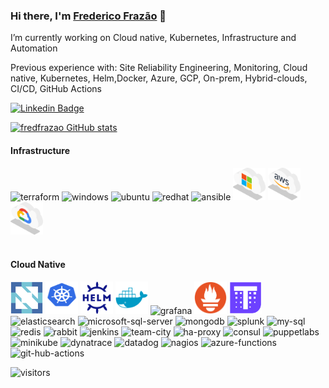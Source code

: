### Hi there, I'm [Frederico Frazão](https://www.linkedin.com/in/fredericofrazao/) 👋

I’m currently working on Cloud native, Kubernetes, Infrastructure and Automation

Previous experience with: Site Reliability Engineering, Monitoring, Cloud native, Kubernetes, Helm,Docker, Azure, GCP, On-prem, Hybrid-clouds, CI/CD, GitHub Actions 

[![Linkedin Badge](https://img.shields.io/badge/-LinkedIn-0e76a8?style=flat-square&logo=Linkedin&logoColor=white)](https://www.linkedin.com/in/fredericofrazao/)

[![fredfrazao GitHub stats](https://github-readme-stats.vercel.app/api?username=fredfrazao)](https://github.com/anuraghazra/github-readme-stats)



#### Infrastructure
<div align="left">
  <img alt="terraform" src="https://gist.githubusercontent.com/fsschmitt/bcc84df15bd1ec4dca8b6ec171f89d41/raw/terraform.png" width="52" height="52">
  <img alt="windows" src="https://cdn.jsdelivr.net/gh/devicons/devicon/icons/windows8/windows8-original.svg" width="52" height="52"/>
  <img alt="ubuntu" src="https://cdn.jsdelivr.net/gh/devicons/devicon/icons/ubuntu/ubuntu-plain.svg" width="52" height="52"/>
  <img alt="redhat" src="https://cdn.jsdelivr.net/gh/devicons/devicon/icons/redhat/redhat-original.svg" width="52" height="52"/>
  <img alt="ansible" src="https://gist.githubusercontent.com/fsschmitt/bcc84df15bd1ec4dca8b6ec171f89d41/raw/ansible.svg" width="52" height="52">
  <img alt="azure" src="https://raw.githubusercontent.com/fjudith/cloud-native-isometric-icons/master/png/cloud/azure_side-128.png" width="52" height="52">
  <img alt="aws" src="https://raw.githubusercontent.com/fjudith/cloud-native-isometric-icons/master/png/cloud/aws_side-128.png" width="52" height="52">
    <img alt="gcp" src="https://raw.githubusercontent.com/fjudith/cloud-native-isometric-icons/master/png/cloud/gcp_side-128.png" width="52" height="52">     
</div>
<br/>

#### Cloud Native
<div align="left">
  <img alt="cncf" src="https://raw.githubusercontent.com/cncf/artwork/master/other/cncf/icon/color/cncf-icon-color.svg" width="52" height="52">
  <img alt="kubernetes" src="https://raw.githubusercontent.com/cncf/artwork/master/projects/kubernetes/icon/color/kubernetes-icon-color.svg" width="52" height="52">
  <img alt="helm" src="https://raw.githubusercontent.com/cncf/artwork/master/projects/helm/icon/color/helm-icon-color.svg" width="52" height="52">
  <img alt="docker" src="https://raw.githubusercontent.com/devicons/devicon/master/icons/docker/docker-plain.svg" width="52" height="52">
  <img  alt="grafana" src="https://cdn.jsdelivr.net/gh/devicons/devicon/icons/grafana/grafana-original.svg" width="52" height="52"/>
  <img alt="prometheus" src="https://raw.githubusercontent.com/cncf/artwork/master/projects/prometheus/icon/color/prometheus-icon-color.svg" width="52" height="52">
  <img alt="thanos" src="https://raw.githubusercontent.com/cncf/artwork/master/projects/thanos/icon/color/thanos-icon-color.svg" width="52" height="52">
  <img alt="elasticsearch" src="https://gist.githubusercontent.com/fsschmitt/bcc84df15bd1ec4dca8b6ec171f89d41/raw/elasticsearch.svg" width="52" height="52">
  <img alt="microsoft-sql-server" src="https://landscape.cncf.io/logos/microsoft-sql-server.svg" width="52" height="52">
  <img alt="mongodb" src="https://landscape.cncf.io/logos/mongo-db.svg" width="52" height="52">
  <img alt="splunk" src="https://landscape.cncf.io/logos/splunk.svg" width="52" height="52">
   <img alt="my-sql" src="https://landscape.cncf.io/logos/my-sql.svg" width="52" height="52">
   <img alt="redis" src="https://landscape.cncf.io/logos/redis.svg" width="52" height="52">
   <img alt="rabbit" src="https://landscape.cncf.io/logos/rabbit-mq.svg" width="52" height="52">
   <img alt="jenkins" src="https://landscape.cncf.io/logos/jenkins.svg" width="52" height="52">
   <img alt="team-city" src="https://landscape.cncf.io/logos/team-city.svg" width="52" height="52">
   <img alt="ha-proxy" src="https://landscape.cncf.io/logos/ha-proxy.svg" width="52" height="52">
   <img alt="consul" src="https://landscape.cncf.io/logos/consul.svg" width="52" height="52">
   <img alt="puppetlabs" src="https://landscape.cncf.io/logos/puppetlabs-kubernetes.svg" width="52" height="52">
   <img alt="minikube" src="https://landscape.cncf.io/logos/minikube.svg" width="52" height="52">
   <img alt="dynatrace" src="https://landscape.cncf.io/logos/dynatrace.svg" width="52" height="52">
   <img alt="datadog" src="https://landscape.cncf.io/logos/datadog.svg" width="52" height="52">
   <img alt="nagios" src="https://landscape.cncf.io/logos/nagios.svg" width="52" height="52">
   <img alt="azure-functions" src="https://landscape.cncf.io/logos/azure-functions.svg" width="52" height="52">
   <img alt="git-hub-actions" src="https://landscape.cd.foundation/logos/git-hub-actions.svg" width="52" height="52">
          
</div>


![visitors](https://visitor-badge.glitch.me/badge?page_id=fredfrazao)

